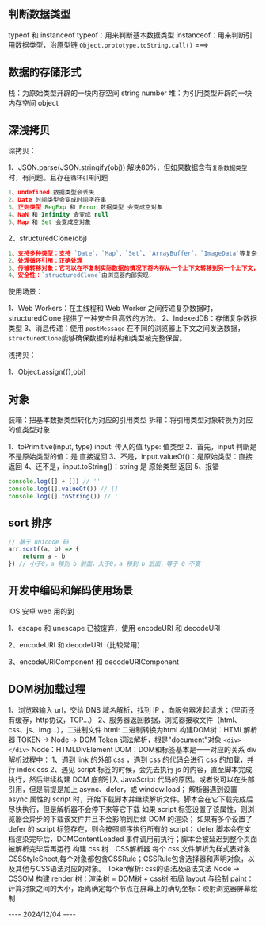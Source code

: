 ## 判断数据类型

typeof 和 instanceof
typeof：用来判断基本数据类型
instanceof：用来判断引用数据类型，沿原型链
`Object.prototype.toString.call()` ===> 

## 数据的存储形式

栈：为原始类型开辟的一块内存空间 string number
堆：为引用类型开辟的一块内存空间 object

## 深浅拷贝

深拷贝：

1、JSON.parse(JSON.stringify(obj)) 解决80%，但如果数据含有`复杂数据类型`时，有问题。且存在`循环引用`问题

```js
1、undefined 数据类型会丢失
2、Date 时间类型会变成时间字符串
3、正则类型 RegExp 和 Error 数据类型 会变成空对象
4、NaN 和 Infinity 会变成 null
5、Map 和 Set 会变成空对象
```

2、structuredClone(obj)

```js
1、支持多种类型：支持 `Date`、`Map`、`Set`、`ArrayBuffer`、`ImageData`等复杂类型
2、处理循环引用：正确处理
3、传输转移对象：它可以在不复制实际数据的情况下将内存从一个上下文转移到另一个上下文，从而提高性能。
4、安全性：`structuredClone`由浏览器内部实现，
```

使用场景：

1、Web Workers：在主线程和 Web Worker 之间传递复杂数据时，structuredClone 提供了一种安全且高效的方法。
2、IndexedDB：存储复杂数据类型
3、消息传递：使用 `postMessage` 在不同的浏览器上下文之间发送数据，`structuredClone`能够确保数据的结构和类型被完整保留。

浅拷贝：

1、Object.assign({},obj)

## 对象
装箱：把基本数据类型转化为对应的引用类型
拆箱：将引用类型对象转换为对应的值类型对象

1、toPrimitive(input, type) input: 传入的值 type: 值类型
2、首先，input 判断是不是原始类型的值：是 直接返回
3、不是，input.valueOf()：是原始类型：直接返回
4、还不是，input.toString()：string 是 原始类型 返回
5、报错

```js
console.log([] + []) // ''
console.log([].valueOf()) // []
console.log([].toString()) // ''
```

## sort 排序

```js
// 基于 unicode 码
arr.sort((a, b) => {
    return a - b
}) // 小于0，a 移到 b 前面，大于0，a 移到 b 后面，等于 0 不变
```

## 开发中编码和解码使用场景

IOS 安卓 web 用的到

1、escape 和 unescape 已被废弃，使用 encodeURI 和 decodeURI

2、encodeURI 和 decodeURI（比较常用）

3、encodeURIComponent 和 decodeURIComponent 

## DOM树加载过程

1、浏览器输入 url，交给 DNS 域名解析，找到 IP ，向服务器发起请求；（里面还有缓存，http协议，TCP...）
2、服务器返回数据，浏览器接收文件（html、css、js、img...），二进制文件
        html: 二进制转换为html
        构建DOM树：HTML解析器
                TOKEN -> Node -> DOM
                Token 词法解析，根是"document"对象 `<div></div>`
                Node：HTMLDivElement
                DOM：DOM和标签基本是一一对应的关系 div
            解析过程中：
                1、遇到 link 的外部 css ，遇到 css 的代码会进行 css 的加载，并行 index.css
                2、遇见 script 标签的时候，会先去执行 js 的内容，直至脚本完成执行，然后继续构建 DOM
                底部引入 JavaScript 代码的原因。或者说可以在头部引用，但是前提是加上 async、defer，或 window.load；
                解析器遇到设置 async 属性的 script 时，开始下载脚本并继续解析文件。脚本会在它下载完成后尽快执行，但是解析器不会停下来等它下载
                如果 script 标签设置了该属性，则浏览器会异步的下载该文件并且不会影响到后续 DOM 的渲染；
                如果有多个设置了 defer 的 script 标签存在，则会按照顺序执行所有的 script；
                defer 脚本会在文档渲染完毕后，DOMContentLoaded 事件调用前执行；脚本会被延迟到整个页面被解析完毕后再运行
            构建 css 树：CSS解析器
                每个 css 文件解析为样式表对象CSSStyleSheet,每个对象都包含CSSRule；CSSRule包含选择器和声明对象，以及其他与CSS语法对应的对象。
                Token解析: css的语法及语法文法
                Node -> CSSOM
            构建 render 树：渲染树 = DOM树 + css树
            布局 layout 与绘制 paint：计算对象之间的大小，距离确定每个节点在屏幕上的确切坐标：映射浏览器屏幕绘制

---- 2024/12/04 ----